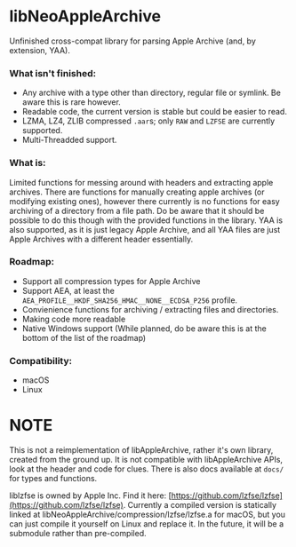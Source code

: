 # libNeoAppleArchive
Unfinished cross-compat library for parsing Apple Archive (and, by extension, YAA).

### What isn't finished:

- Any archive with a type other than directory, regular file or symlink. Be aware this is rare however.
- Readable code, the current version is stable but could be easier to read.
- LZMA, LZ4, ZLIB compressed `.aar`s; only `RAW` and `LZFSE` are currently supported.
- Multi-Threadded support.

### What is:

Limited functions for messing around with headers and extracting apple archives. There are functions for manually creating apple archives (or modifying existing ones), however there currently is no functions for easy archiving of a directory from a file path. Do be aware that it should be possible to do this though with the provided functions in the library. YAA is also supported, as it is just legacy Apple Archive, and all YAA files are just Apple Archives with a different header essentially.

### Roadmap:

- Support all compression types for Apple Archive
- Support AEA, at least the `AEA_PROFILE__HKDF_SHA256_HMAC__NONE__ECDSA_P256` profile.
- Convienience functions for archiving / extracting files and directories.
- Making code more readable
- Native Windows support (While planned, do be aware this is at the bottom of the list of the roadmap)
  
### Compatibility:

- macOS
- Linux

# NOTE

This is not a reimplementation of libAppleArchive, rather it's own library, created from the ground up. It is not compatible with libAppleArchive APIs, look at the header and code for clues. There is also docs available at `docs/` for types and functions.

liblzfse is owned by Apple Inc. Find it here: [https://github.com/lzfse/lzfse](https://github.com/lzfse/lzfse). Currently a compiled version is statically linked at libNeoAppleArchive/compression/lzfse/lzfse.a for macOS, but you can just compile it yourself on Linux and replace it. In the future, it will be a submodule rather than pre-compiled.
